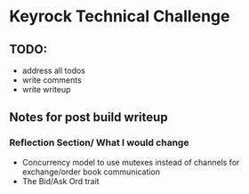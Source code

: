 # Keyrock Technical Challenge





## TODO:
- address all todos
- write comments
- write writeup


## Notes for post build writeup

### Reflection Section/ What I would change
- Concurrency model to use mutexes instead of channels for exchange/order book communication
- The Bid/Ask Ord trait
